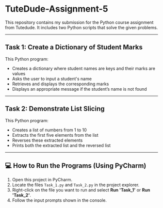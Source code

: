 # TuteDude-Assignment-5
This repository contains my submission for the Python course assignment from Tutedude. It includes two Python scripts that solve the given problems.

---

## Task 1: Create a Dictionary of Student Marks

This Python program:

- Creates a dictionary where student names are keys and their marks are values  
- Asks the user to input a student's name  
- Retrieves and displays the corresponding marks  
- Displays an appropriate message if the student’s name is not found  

---

## Task 2: Demonstrate List Slicing

This Python program:

- Creates a list of numbers from 1 to 10  
- Extracts the first five elements from the list  
- Reverses these extracted elements  
- Prints both the extracted list and the reversed list  

---

## 💻 How to Run the Programs (Using PyCharm)

1. Open this project in PyCharm.  
2. Locate the files `Task_1.py` and `Task_2.py` in the project explorer.  
3. Right-click on the file you want to run and select **Run 'Task_1'** or **Run 'Task_2'**.  
4. Follow the input prompts shown in the console.
